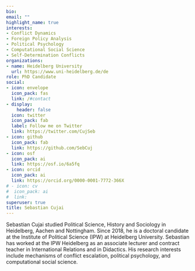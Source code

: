 ```yaml
---
bio:
email: ""
highlight_name: true
interests:
- Conflict Dynamics
- Foreign Policy Analysis
- Political Psychology
- Computational Social Science
- Self-Determination Conflicts
organizations:
- name: Heidelberg University
  url: https://www.uni-heidelberg.de/de
role: PhD Candidate
social:
- icon: envelope
  icon_pack: fas
  link: /#contact
- display:
    header: false
  icon: twitter
  icon_pack: fab
  label: Follow me on Twitter
  link: https://twitter.com/CujSeb
- icon: github
  icon_pack: fab
  link: https://github.com/SebCuj
- icon: osf
  icon_pack: ai
  link: https://osf.io/6a5fq
- icon: orcid
  icon_pack: ai
  link: https://orcid.org/0000-0001-7772-366X
# - icon: cv
#  icon_pack: ai
#  link:
superuser: true
title: Sebastian Cujai
---
```


Sebastian Cujai studied Political Science, History and Sociology in Heidelberg, Aachen and Nottingham. Since 2018, he is a doctoral candidate at the Institute of Political Science (IPW) at Heidelberg University. Sebastian has worked at the IPW Heidelberg as an associate lecturer and contract teacher in International Relations and in Didactics. His research interests include mechanisms of conflict escalation, political psychology, and computational social science.

